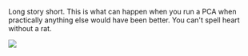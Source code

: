 Long story short. This is what can happen when you run a PCA when practically anything else would have been better.  You can't spell heart without a rat.

![](heart_rat.png)